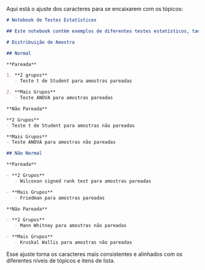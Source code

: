 Aqui está o ajuste dos caracteres para se encaixarem com os tópicos:

```markdown
# Notebook de Testes Estatísticos

## Este notebook contém exemplos de diferentes testes estatísticos, tanto para dados com distribuição normal quanto para dados com distribuição não normal. Os testes incluem:

# Distribuição de Amostra

## Normal

**Pareada**

1. **2 grupos**
   - Teste t de Student para amostras pareadas

2. **Mais Grupos**
   - Teste ANOVA para amostras pareadas

**Não Pareada**

**2 Grupos**
- Teste t de Student para amostras não pareadas

**Mais Grupos**
- Teste ANOVA para amostras não pareadas

## Não Normal

**Pareada**

- **2 Grupos**
   - Wilcoxon signed rank test para amostras pareadas

- **Mais Grupos**
   - Friedman para amostras pareadas

**Não Pareada**

- **2 Grupos**
   - Mann Whitney para amostras não pareadas

- **Mais Grupos**
   - Kruskal Wallis para amostras não pareadas
```

Esse ajuste torna os caracteres mais consistentes e alinhados com os diferentes níveis de tópicos e itens de lista.
